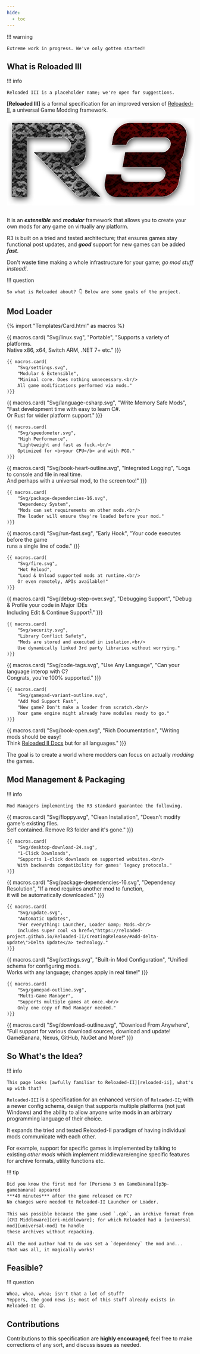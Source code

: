 ```yaml
---
hide:
  - toc
---
```


!!! warning

    Extreme work in progress. We've only gotten started!

## What is Reloaded III

!!! info

    Reloaded III is a placeholder name; we're open for suggestions.

**[Reloaded III]** is a formal specification for an improved version of [Reloaded-II][reloaded-ii], a universal Game Modding framework.

<div align="center">
	<img src="./Images/Reloaded3ConsoleLogo.png" width="550" align="center" />
	<br/><br/>
</div>

It is an ***extensible*** and ***modular*** framework that allows you to create your own mods for any game on virtually any platform.

R3 is built on a tried and tested architecture; that ensures games stay functional post updates, and ***good*** support for new games can be added ***fast***.

Don't waste time making a whole infrastructure for your game; *go mod stuff instead!*.

!!! question

    So what is Reloaded about? 👇 Below are some goals of the project.

## Mod Loader

<!-- Cards -->
<!--
	Icons: https://squidfunk.github.io/mkdocs-material/reference/icons-emojis/
	The dirty trick with images is we place them inline in text, let the page build
	and then copy the HTML out.

	I have no idea why MkDocs Material isn't properly handling icons in HTML out of the box.
-->

<!-- Portable & Modular -->
{% import "Templates/Card.html" as macros %} <!-- Jinja2 Macro  -->
<div class="pillarwrapper">
	{{ macros.card(
		"Svg/linux.svg",
		"Portable",
		"Supports a variety of platforms.<br/>Native x86, x64, Switch ARM, .NET 7+ etc."
	)}}

	{{ macros.card(
		"Svg/settings.svg",
		"Modular & Extensible",
		"Minimal core. Does nothing unnecessary.<br/>
		All game modifications performed via mods."
	)}}
</div>

<!-- Rust/C# & Perf -->
<div class="pillarwrapper">
	{{ macros.card(
		"Svg/language-csharp.svg",
		"Write Memory Safe Mods",
		"Fast development time with easy to learn C#.<br/>
        Or Rust for wider platform support."
	)}}

	{{ macros.card(
		"Svg/speedometer.svg",
		"High Performance",
		"Lightweight and fast as fuck.<br/>
		Optimized for <b>your CPU</b> and with PGO."
	)}}
</div>

<!-- Logging & Dependencies -->
<div class="pillarwrapper">
	{{ macros.card(
		"Svg/book-heart-outline.svg",
		"Integrated Logging",
		"Logs to console and file in real time.<br/>
		And perhaps with a universal mod, to the screen too!"
	)}}

	{{ macros.card(
		"Svg/package-dependencies-16.svg",
		"Dependency System",
		"Mods can set requirements on other mods.<br/>
		The loader will ensure they're loaded before your mod."
	)}}
</div>

<!-- Early Hook & Hot Reload -->
<div class="pillarwrapper">
	{{ macros.card(
		"Svg/run-fast.svg",
		"Early Hook",
		"Your code executes before the game<br/>
		runs a single line of code."
	)}}

	{{ macros.card(
		"Svg/fire.svg",
		"Hot Reload",
		"Load & Unload supported mods at runtime.<br/>
		Or even remotely, APIs available!"
	)}}
</div>

<!-- Debugging & Code Safety -->
<div class="pillarwrapper">
	{{ macros.card(
		"Svg/debug-step-over.svg",
		"Debugging Support",
		"Debug &amp; Profile your code in Major IDEs<br/>
		Including Edit &amp; Continue Support<sup id=\"fnref:1\"><a class=\"footnote-ref\" href=\"#fn:1\">1</a></sup>."
	)}}

	{{ macros.card(
		"Svg/security.svg",
		"Library Conflict Safety",
		"Mods are stored and executed in isolation.<br/>
		Use dynamically linked 3rd party libraries without worrying."
	)}}
</div>

<!-- Any Language, Any Game -->
<div class="pillarwrapper">
	{{ macros.card(
		"Svg/code-tags.svg",
		"Use Any Language",
		"Can your language interop with C?<br/>
		Congrats, you're 100% supported."
	)}}

	{{ macros.card(
		"Svg/gamepad-variant-outline.svg",
		"Add Mod Support Fast",
		"New game? Don't make a loader from scratch.<br/>
		Your game engine might already have modules ready to go."
	)}}
</div>

<!-- Any Language, Any Game -->
<div class="pillarwrapper">
    {{ macros.card(
		"Svg/book-open.svg",
		"Rich Documentation",
		"Writing mods should be easy!<br/>
		Think <a href=\"https://reloaded-project.github.io/Reloaded-II/DevelopmentEnvironmentSetup/\">Reloaded II Docs</a> but for all languages."
	)}}
</div>

The goal is to create a world where modders can focus on actually *modding* the games.

## Mod Management & Packaging

!!! info

    Mod Managers implementing the R3 standard guarantee the following.

<!-- Clean Install & 1-Click -->
<div class="pillarwrapper">
    {{ macros.card(
		"Svg/floppy.svg",
		"Clean Installation",
		"Doesn't modify game's existing files.<br/>
		Self contained. Remove R3 folder and it's gone."
	)}}

	{{ macros.card(
		"Svg/desktop-download-24.svg",
		"1-Click Downloads",
		"Supports 1-click downloads on supported websites.<br/>
        With backwards compatibility for games' legacy protocols."
	)}}
</div>

<!-- Dependency Resolution & Configuration -->
<div class="pillarwrapper">
    {{ macros.card(
		"Svg/package-dependencies-16.svg",
		"Dependency Resolution",
		"If a mod requires another mod to function,<br/>
		it will be automatically downloaded."
	)}}

	{{ macros.card(
		"Svg/update.svg",
		"Automatic Updates",
		"For everything: Launcher, Loader &amp; Mods.<br/>
		Includes super cool <a href=\"https://reloaded-project.github.io/Reloaded-II/CreatingRelease/#add-delta-update\">Delta Update</a> technology."
	)}}
</div>

<!-- Multi-Game Launcher -->
<div class="pillarwrapper">
	{{ macros.card(
		"Svg/settings.svg",
		"Built-in Mod Configuration",
		"Unified schema for configuring mods.<br/>
        Works with any language; changes apply in real time!"
	)}}

    {{ macros.card(
		"Svg/gamepad-outline.svg",
		"Multi-Game Manager",
		"Supports multiple games at once.<br/>
		Only one copy of Mod Manager needed."
	)}}
</div>

<!-- Installer -->
<div class="pillarwrapper">
    {{ macros.card(
		"Svg/download-outline.svg",
		"Download From Anywhere",
		"Full support for various download sources, download and update!<br/>
        GameBanana, Nexus, GitHub, NuGet and More!"
	)}}
</div>

## So What's the Idea?

!!! info

    This page looks [awfully familiar to Reloaded-II][reloaded-ii], what's up with that?

`Reloaded-III` is a specification for an enhanced version of `Reloaded-II`; with a newer config schema,
design that supports multiple platforms (not just Windows) and the ability to allow anyone write mods in an arbitrary programming
language of their choice.

It expands the tried and tested Reloaded-II paradigm of having individual mods communicate with each other.

For example, support for specific games is implemented by talking to existing *other mods* which implement middleware/engine specific features for
archive formats, utility functions etc.

!!! tip

    Did you know the first mod for [Persona 3 on GameBanana][p3p-gamebanana] appeared
    ***40 minutes*** after the game released on PC?
    No changes were needed to Reloaded-II Launcher or Loader.

    This was possible because the game used `.cpk`, an archive format from
    [CRI Middleware][cri-middleware]; for which Reloaded had a [universal mod][universal-mod] to handle
    these archives without repacking.

    All the mod author had to do was set a `dependency` the mod and... that was all, it magically works!

## Feasible?

!!! question

    Whoa, whoa, whoa; isn't that a lot of stuff?
    Yeppers, the good news is; most of this stuff already exists in Reloaded-II 😉.

## Contributions

Contributions to this specification are **highly encouraged**; feel free to make corrections of any sort, and discuss issues as needed.

[^1]: For .NET you might need to set `COMPLUS_FORCEENC = 1` environment variable.

<!-- Links -->
[cri-middleware]: https://en.wikipedia.org/wiki/CRI_Middleware
[p3p-gamebanana]: https://gamebanana.com/games/16613
[reloaded-ii]: https://reloaded-project.github.io/Reloaded-II/
[universal-mod]: https://github.com/Sewer56/CriFs.V2.Hook.ReloadedII